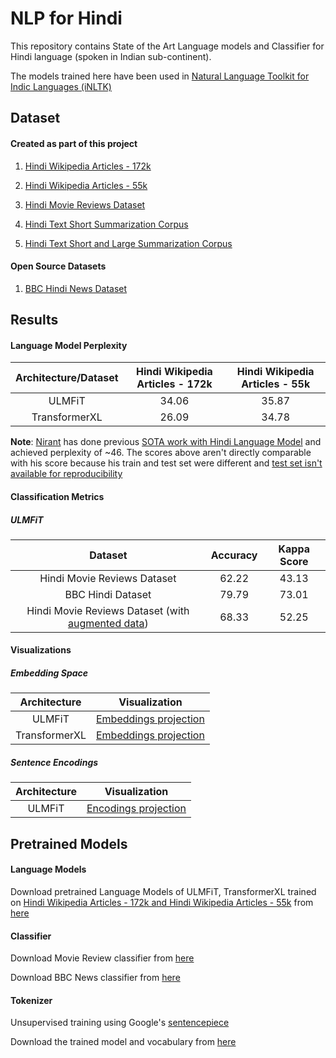 # NLP for Hindi
This repository contains State of the Art Language models and Classifier for Hindi language
 (spoken in Indian sub-continent).
  
The models trained here have been used in [Natural Language Toolkit for Indic Languages
 (iNLTK)](https://github.com/goru001/inltk)


## Dataset

#### Created as part of this project
1. [Hindi Wikipedia Articles - 172k](https://www.kaggle.com/disisbig/hindi-wikipedia-articles-172k)

2. [Hindi Wikipedia Articles - 55k](https://www.kaggle.com/disisbig/hindi-wikipedia-articles-55k)

3. [Hindi Movie Reviews Dataset](https://www.kaggle.com/disisbig/hindi-movie-reviews-dataset)

4. [Hindi Text Short Summarization Corpus](https://www.kaggle.com/disisbig/hindi-text-short-summarization-corpus)

5. [Hindi Text Short and Large Summarization Corpus](https://www.kaggle.com/disisbig/hindi-text-short-and-large-summarization-corpus)


#### Open Source Datasets
1. [BBC Hindi News Dataset](https://github.com/NirantK/hindi2vec/releases/tag/bbc-hindi-v0.1)


## Results

#### Language Model Perplexity

| Architecture/Dataset | Hindi Wikipedia Articles - 172k | Hindi Wikipedia Articles - 55k |
|:--------:|:----:|:----:|
|   ULMFiT  |  34.06  |  35.87  |
|  TransformerXL |  26.09  |  34.78  |

**Note**: [Nirant](https://github.com/NirantK) has done previous [SOTA work with
 Hindi Language Model](https://github.com/NirantK/hindi2vec) and achieved perplexity of ~46.
  The scores above aren't directly comparable with his score because his train and test set
   were different and [test set isn't available for reproducibility](https://github.com/NirantK/hindi2vec/issues/1)
 

#### Classification Metrics

##### ULMFiT

| Dataset | Accuracy | Kappa Score |
|:--------:|:----:|:----:|
| Hindi Movie Reviews Dataset |  62.22  |  43.13  |
| BBC Hindi Dataset |  79.79  |  73.01  |
| Hindi Movie Reviews Dataset (with [augmented data](https://medium.com/r/?url=https%3A%2F%2Fdrive.google.com%2Fopen%3Fid%3D1VuzxB_aBTCJ5zUIFNQtY_zwqiBU-d_p5)) |  68.33  |  52.25  |

 
#### Visualizations
 
##### Embedding Space

| Architecture | Visualization |
|:--------:|:----:|
| ULMFiT | [Embeddings projection](https://projector.tensorflow.org/?config=https://raw.githubusercontent.com/goru001/nlp-for-hindi/master/language-model/embedding_projector_config_30k.json) |
| TransformerXL | [Embeddings projection](https://projector.tensorflow.org/?config=https://raw.githubusercontent.com/goru001/nlp-for-hindi/master/language-model/embedding_projector_config_transformerxl.json)  |

##### Sentence Encodings

| Architecture | Visualization |
|:--------:|:----:|
| ULMFiT | [Encodings projection](https://projector.tensorflow.org/?config=https://raw.githubusercontent.com/goru001/nlp-for-hindi/master/language-model/sentence_encodings/encoding_projector_config.json) |


## Pretrained Models

#### Language Models 
Download pretrained Language Models of ULMFiT, TransformerXL trained on
 [Hindi Wikipedia Articles - 172k and Hindi Wikipedia Articles - 55k](https://github.com/goru001/nlp-for-hindi#dataset)
  from [here](https://drive.google.com/open?id=1_8l5HFHHm4cboA-tkGbn3i6sfOWLmGyC)

#### Classifier

Download Movie Review classifier from [here](https://drive.google.com/open?id=1namfgTvH72Hgq3kPD8F43tOgLUEmG2zf)

Download BBC News classifier from [here](https://drive.google.com/open?id=1namfgTvH72Hgq3kPD8F43tOgLUEmG2zf)

#### Tokenizer

Unsupervised training using Google's [sentencepiece](https://github.com/google/sentencepiece)

Download the trained model and vocabulary from [here](https://drive.google.com/open?id=1TVuqY3Lad_KdY5Aj8ynGYVvoX5qgk2fJ)

